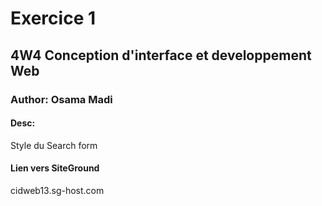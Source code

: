 # Exercice 1
## 4W4 Conception d'interface et developpement Web
### Author: Osama Madi
#### Desc:
Style du Search form

#### Lien vers SiteGround
cidweb13.sg-host.com
